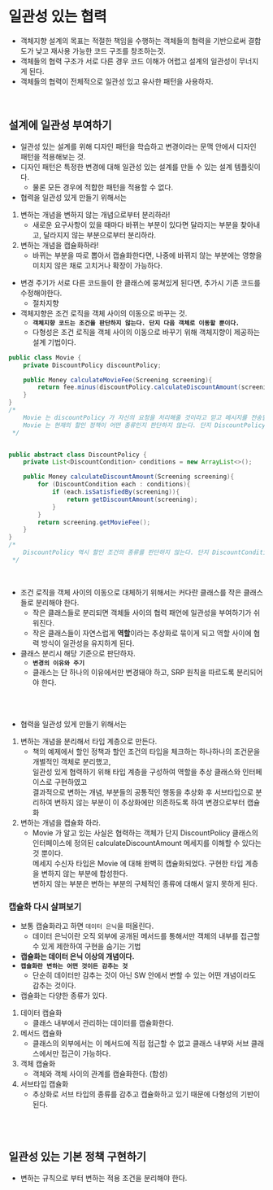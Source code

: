 # 일관성 있는 협력
- 객체지향 설계의 목표는 적절한 책임을 수행하는 객체들의 협력을 기반으로써 결합도가 낮고 재사용 가능한 코드 구조를 창조하는것.
- 객체들의 협력 구조가 서로 다른 경우 코드 이해가 어렵고 설계의 일관성이 무너지게 된다.
- 객체들의 협력이 전체적으로 일관성 있고 유사한 패턴을 사용하자.

<br>

## 설계에 일관성 부여하기
- 일관성 있는 설계를 위해 디자인 패턴을 학습하고 변경이라는 문맥 안에서 디자인 패턴을 적용해보는 것.
- 디자인 패턴은 특정한 변경에 대해 일관성 있는 설계를 만들 수 있는 설계 템플릿이다.
    - 물론 모든 경우에 적합한 패턴을 적용할 수 없다.
- 협력을 일관성 있게 만들기 위해서는
1. 변하는 개념을 변하지 않는 개념으로부터 분리하라!
    - 새로운 요구사항이 있을 때마다 바뀌는 부분이 있다면 달라지는 부분을 찾아내고, 달라지지 않는 부분으로부터 분리하라.
2. 변하는 개념을 캡슐화하라!
    - 바뀌는 부분을 따로 뽑아서 캡슐화한다면, 나중에 바뀌지 않는 부분에는 영향을 미치지 않은 채로 고치거나 확장이 가능하다.
- 변경 주기가 서로 다른 코드들이 한 클래스에 뭉쳐있게 된다면, 추가시 기존 코드를 수정해야한다.
    - 절차지향
- 객체지향은 조건 로직을 객체 사이의 이동으로 바꾸는 것.
    - **`객체지향 코드는 조건을 판단하지 않는다. 단지 다음 객체로 이동할 뿐이다.`**
    - 다형성은 조건 로직을 객체 사이의 이동으로 바꾸기 위해 객체지향이 제공하는 설계 기법이다.
    
```java
public class Movie {
    private DiscountPolicy discountPolicy;

    public Money calculateMovieFee(Screening screening){
        return fee.minus(discountPolicy.calculateDiscountAmount(screening));
    }
}
/* 
    Movie 는 discountPolicy 가 자신의 요청을 처리해줄 것이라고 믿고 메시지를 전송할 뿐이다.
    Movie 는 현재의 할인 정책이 어떤 종류인지 판단하지 않는다. 단지 DiscountPolicy 로 향하는 참조를 통해 메세지를 전달할 뿐이다.
 */


public abstract class DiscountPolicy {
    private List<DiscountCondition> conditions = new ArrayList<>();

    public Money calculateDiscountAmount(Screening screening){
        for (DiscountCondition each : conditions){
            if (each.isSatisfiedBy(screening)){
                return getDiscountAmount(screening);
            }
        }
        return screening.getMovieFee();
    }
}
/*
    DiscountPolicy 역시 할인 조건의 종류를 판단하지 않는다. 단지 DiscountCondition 으로 향하는 참조를 통해 메세지를 전달할 뿐이다.
 */
```

<br>

- 조건 로직을 객체 사이의 이동으로 대체하기 위해서는 커다란 클래스를 작은 클래스들로 분리해야 한다.
    - 작은 클래스들로 분리되면 객체들 사이의 협력 패언에 일관성을 부여하기가 쉬워진다.
    - 작은 클래스들이 자연스럽게 **역할**이라는 추상화로 묶이게 되고 역할 사이에 협력 방식이 일관성을 유지하게 된다.
- 클래스 분리시 해당 기준으로 판단하자.
    - **`변경의 이유와 주기`**
    - 클래스는 단 하나의 이유에서만 변경돼야 하고, SRP 원칙을 따르도록 분리되어야 한다.

<br>
<br>

- 협력을 일관성 있게 만들기 위해서는 
1. 변하는 개념을 분리해서 타입 계층으로 만든다.
    - 책의 예제에서 할인 정책과 할인 조건의 타입을 체크하는 하나하나의 조건문을 개별적인 객체로 분리했고, <br>
      일관성 있게 협력하기 위해 타입 계층을 구성하여 역할을 추상 클래스와 인터페이스로 구현하였고 <br>
      결과적으로 변하는 개념, 부분들의 공통적인 행동을 추상화 후 서브타입으로 분리하여 변하지 않는 부분이 이 추상화에만 의존하도록 하여 변경으로부터 캡슐화
2. 변하는 개념을 캡슐화 하라.
    - Movie 가 알고 있는 사실은 협력하는 객체가 단지 DiscountPolicy 클래스의 인터페이스에 정의된 calculateDiscountAmount 메세지를 이해할 수 있다는 것 뿐이다. <br> 
      메세지 수신자 타입은 Movie 에 대해 완벽히 캡슐화되었다. 구현한 타입 계층을 변하지 않는 부분에 합성한다. <br>
      변하지 않는 부분은 변하는 부분의 구체적인 종류에 대해서 알지 못하게 된다.

### 캡슐화 다시 살펴보기
- 보통 캡슐화라고 하면 `데이터 은닉`을 떠올린다.
    - 데이터 은닉이란 오직 외부에 공개된 메서드를 통해서만 객체의 내부를 접근할 수 있게 제한하여 구현을 숨기는 기법
- **캡슐화는 데이터 은닉 이상의 개념이다.**
- **`캡슐화란 변하는 어떤 것이든 감추는 것`**
    - 단순히 데이터만 감추는 것이 아닌 SW 안에서 변할 수 있는 어떤 개념이라도 감추는 것이다.
- 캡슐화는 다양한 종류가 있다.
1. 데이터 캡슐화
    - 클래스 내부에서 관리하는 데이터를 캡슐화한다.
2. 메서드 캡슐화
    - 클래스의 외부에서는 이 메서드에 직접 접근할 수 없고 클래스 내부와 서브 클래스에서만 접근이 가능하다.
3. 객체 캡슐화
    - 객체와 객체 사이의 관계를 캡슐화한다. (합성)
4. 서브타입 캡슐화
    - 추상화로 서브 타입의 종류를 감추고 캡슐화하고 있기 때문에 다형성의 기반이 된다.

<br>
<br>

## 일관성 있는 기본 정책 구현하기
- 변하는 규칙으로 부터 변하는 적용 조건을 분리해야 한다.
